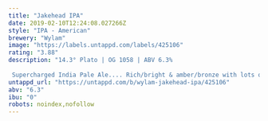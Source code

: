 ```yaml
---
title: "Jakehead IPA"
date: 2019-02-10T12:24:08.027266Z
style: "IPA - American"
brewery: "Wylam"
image: "https://labels.untappd.com/labels/425106"
rating: "3.88"
description: "14.3° Plato | OG 1058 | ABV 6.3%  Supercharged India Pale Ale.... Rich/bright & amber/bronze with lots of American hop aroma. Distinctly bittersweet on the palate with a massive hop complexity fashioned deep within the IPA tradition."
untappd_url: "https://untappd.com/b/wylam-jakehead-ipa/425106"
abv: "6.3"
ibu: "0"
robots: noindex,nofollow
---
```

